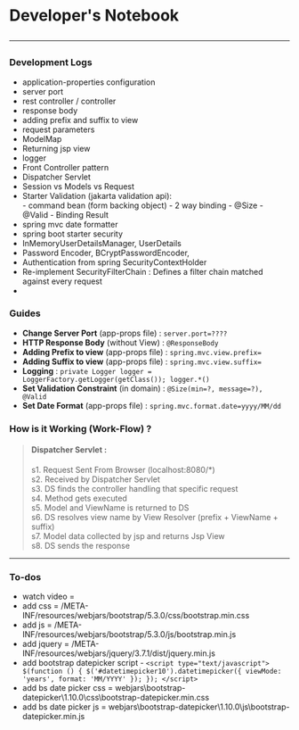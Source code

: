 # Developer's Notebook <hr>

### Development Logs

* application-properties configuration
* server port
* rest controller / controller
* response body
* adding prefix and suffix to view
* request parameters
* ModelMap
* Returning jsp view
* logger
* Front Controller pattern
* Dispatcher Servlet
* Session vs Models vs Request
* Starter Validation (jakarta validation api):  
        - command bean (form backing object)
        - 2 way binding
        - @Size
        - @Valid
        - Binding Result
* spring mvc date formatter
* spring boot starter security
* InMemoryUserDetailsManager, UserDetails
* Password Encoder, BCryptPasswordEncoder, 
* Authentication from spring SecurityContextHolder
* Re-implement SecurityFilterChain : Defines a filter chain matched against every request
* 

### Guides
* **Change Server Port** (app-props file) : ```server.port=????```
* **HTTP Response Body** (without View) : ```@ResponseBody```
* **Adding Prefix to view** (app-props file) : ```spring.mvc.view.prefix=```
* **Adding Suffix to view** (app-props file) : ```spring.mvc.view.suffix=```
* **Logging** : ```private Logger logger = LoggerFactory.getLogger(getClass()); logger.*()```
* **Set Validation Constraint** (in domain) : ```@Size(min=?, message=?), @Valid```
* **Set Date Format** (app-props file) : ```spring.mvc.format.date=yyyy/MM/dd```

### How is it Working (Work-Flow) ?

> #### **Dispatcher Servlet** :  
> s1. Request Sent From Browser (localhost:8080/*)\
> s2. Received by Dispatcher Servlet  
> s3. DS finds the controller handling that specific request  
> s4. Method gets executed  
> s5. Model and ViewName is returned to DS  
> s6. DS resolves view name by View Resolver (prefix + ViewName + suffix)  
> s7. Model data collected by jsp and returns Jsp View  
> s8. DS sends the response   
<hr>

### To-dos
* watch video = 
* add css = /META-INF/resources/webjars/bootstrap/5.3.0/css/bootstrap.min.css
* add js = /META-INF/resources/webjars/bootstrap/5.3.0/js/bootstrap.min.js
* add jquery = /META-INF/resources/webjars/jquery/3.7.1/dist/jquery.min.js
* add bootstrap datepicker script - ```<script type="text/javascript">
  $(function () {
  $('#datetimepicker10').datetimepicker({
  viewMode: 'years',
  format: 'MM/YYYY'
  });
  });
  </script>```
* add bs date picker css = webjars\bootstrap-datepicker\1.10.0\css\bootstrap-datepicker.min.css
* add bs date picker js = webjars\bootstrap-datepicker\1.10.0\js\bootstrap-datepicker.min.js